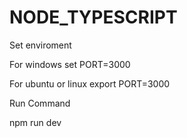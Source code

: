 # NODE_TYPESCRIPT
Set enviroment 

For windows 
set PORT=3000

For ubuntu or linux
export PORT=3000

Run Command 

npm run dev


